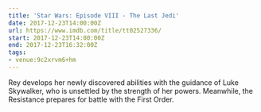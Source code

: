 ```yaml
---
title: 'Star Wars: Episode VIII - The Last Jedi'
date: 2017-12-23T14:00:00Z
url: https://www.imdb.com/title/tt02527336/
start: 2017-12-23T14:00:00Z
end: 2017-12-23T16:32:00Z
tags:
- venue:9c2xrvm6+hm
---
```

Rey develops her newly discovered abilities with the guidance of Luke Skywalker, who is unsettled by the strength of her powers. Meanwhile, the Resistance prepares for battle with the First Order.

